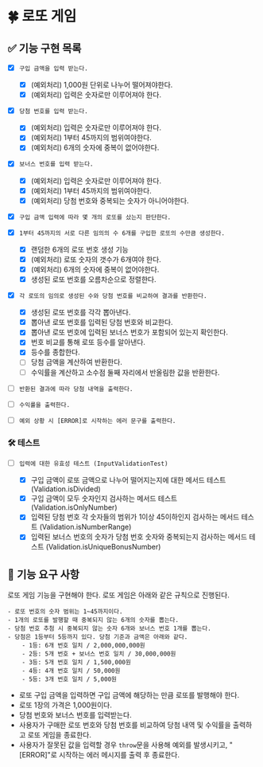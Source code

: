 # 🍀 로또 게임

## ✅ 기능 구현 목록

- [x] `구입 금액을 입력 받는다.`

  - [x] (예외처리) 1,000원 단위로 나누어 떨어져야한다.
  - [x] (예외처리) 입력은 숫자로만 이루어져야 한다.

- [x] `당첨 번호를 입력 받는다.`

  - [x] (예외처리) 입력은 숫자로만 이루어져야 한다.
  - [x] (예외처리) 1부터 45까지의 범위여야한다.
  - [x] (예외처리) 6개의 숫자에 중복이 없어야한다.

- [x] `보너스 번호를 입력 받는다.`

  - [x] (예외처리) 입력은 숫자로만 이루어져야 한다.
  - [x] (예외처리) 1부터 45까지의 범위여야한다.
  - [x] (예외처리) 당첨 번호와 중복되는 숫자가 아니어야한다.

- [x] `구입 금액 입력에 따라 몇 개의 로또를 샀는지 판단한다.`

- [x] `1부터 45까지의 서로 다른 임의의 수 6개를 구입한 로또의 수만큼 생성한다.`

  - [x] 랜덤한 6개의 로또 번호 생성 기능
  - [x] (예외처리) 로또 숫자의 갯수가 6개여야 한다.
  - [x] (예외처리) 6개의 숫자에 중복이 없어야한다.
  - [x] 생성된 로또 번호를 오름차순으로 정렬한다.

- [x] `각 로또의 임의로 생성된 수와 당첨 번호를 비교하여 결과를 반환한다.`

  - [x] 생성된 로또 번호를 각각 뽑아낸다.
  - [x] 뽑아낸 로또 번호를 입력된 당첨 번호와 비교한다.
  - [x] 뽑아낸 로또 번호에 입력된 보너스 번호가 포함되어 있는지 확인한다.
  - [x] 번호 비교를 통해 로또 등수를 알아낸다.
  - [x] 등수를 종합한다.
  - [ ] 당첨 금액을 계산하여 반환한다.
  - [ ] 수익률을 계산하고 소수점 둘째 자리에서 반올림한 값을 반환한다.

- [ ] `반환된 결과에 따라 당첨 내역을 출력한다.`

- [ ] `수익률을 출력한다.`

- [ ] `예외 상황 시 [ERROR]로 시작하는 에러 문구를 출력한다.`

### 🛠 테스트

- [ ] `입력에 대한 유효성 테스트 (InputValidationTest)`

  - [x] 구입 금액이 로또 금액으로 나누어 떨어지는지에 대한 메서드 테스트 (Validation.isDivided)
  - [x] 구입 금액이 모두 숫자인지 검사하는 메서드 테스트 (Validation.isOnlyNumber)
  - [x] 입력된 당첨 번호 각 숫자들의 범위가 1이상 45이하인지 검사하는 메서드 테스트 (Validation.isNumberRange)
  - [x] 입력된 보너스 번호의 숫자가 당첨 번호 숫자와 중복되는지 검사하는 메서드 테스트 (Validation.isUniqueBonusNumber)

## 🚀 기능 요구 사항

로또 게임 기능을 구현해야 한다. 로또 게임은 아래와 같은 규칙으로 진행된다.

```
- 로또 번호의 숫자 범위는 1~45까지이다.
- 1개의 로또를 발행할 때 중복되지 않는 6개의 숫자를 뽑는다.
- 당첨 번호 추첨 시 중복되지 않는 숫자 6개와 보너스 번호 1개를 뽑는다.
- 당첨은 1등부터 5등까지 있다. 당첨 기준과 금액은 아래와 같다.
    - 1등: 6개 번호 일치 / 2,000,000,000원
    - 2등: 5개 번호 + 보너스 번호 일치 / 30,000,000원
    - 3등: 5개 번호 일치 / 1,500,000원
    - 4등: 4개 번호 일치 / 50,000원
    - 5등: 3개 번호 일치 / 5,000원
```

- 로또 구입 금액을 입력하면 구입 금액에 해당하는 만큼 로또를 발행해야 한다.
- 로또 1장의 가격은 1,000원이다.
- 당첨 번호와 보너스 번호를 입력받는다.
- 사용자가 구매한 로또 번호와 당첨 번호를 비교하여 당첨 내역 및 수익률을 출력하고 로또 게임을 종료한다.
- 사용자가 잘못된 값을 입력할 경우 `throw`문을 사용해 예외를 발생시키고, "[ERROR]"로 시작하는 에러 메시지를 출력 후 종료한다.

